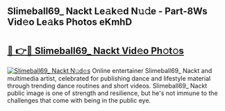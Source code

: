 ## Slimeball69_ Nackt Le𝚊k𝚎d N𝚞𝚍e - Part-8Ws Vid𝚎o Le𝚊ks Photos eKmhD

# <h2><a href="http://fb3s7x.evod.top/?m=Slimeball69_+Nackt">🔗 👉🔴 Slimeball69_ Nackt Vid𝚎o Ph𝚘t𝚘s</a></h2>

[![Slimeball69_ Nackt N𝚞d𝚎s](https://i.imgur.com/8V9OHl7.gif)](http://fb3s7x.evod.top/?m=Slimeball69_+Nackt)
Online entertainer Slimeball69_ Nackt and multimedia artist, celebrated for publishing dance and lifestyle material through trending dance routines and short videos. Slimeball69_ Nackt public image is one of strength and resilience, but he's not immune to the challenges that come with being in the public eye. 
